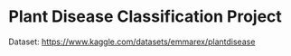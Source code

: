 # Plant Disease Classification Project
Dataset: https://www.kaggle.com/datasets/emmarex/plantdisease
